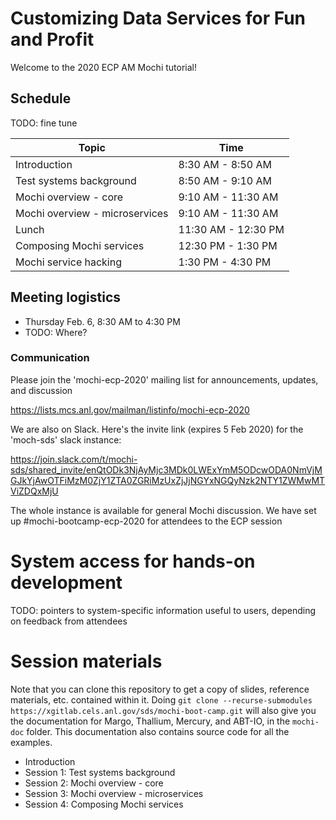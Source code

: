 # Customizing Data Services for Fun and Profit

Welcome to the 2020 ECP AM Mochi tutorial!

## Schedule

TODO: fine tune

| Topic    | Time     |
| ---      | ---      | 
| Introduction                   | 8:30 AM - 8:50 AM  |
| Test systems background        | 8:50 AM - 9:10 AM  |
| Mochi overview - core          | 9:10 AM - 11:30 AM |
| Mochi overview - microservices | 9:10 AM - 11:30 AM |
| Lunch                          | 11:30 AM - 12:30 PM |
| Composing Mochi services       | 12:30 PM - 1:30 PM
| Mochi service hacking          | 1:30 PM - 4:30 PM |

## Meeting logistics

* Thursday Feb. 6, 8:30 AM to 4:30 PM
* TODO: Where?

### Communication

Please join the 'mochi-ecp-2020' mailing list for announcements, updates, and discussion

https://lists.mcs.anl.gov/mailman/listinfo/mochi-ecp-2020

We are also on Slack.  Here's the invite link (expires 5 Feb 2020) for the 'moch-sds' slack instance:

https://join.slack.com/t/mochi-sds/shared_invite/enQtODk3NjAyMjc3MDk0LWExYmM5ODcwODA0NmVjMGJkYjAwOTFiMzM0ZjY1ZTA0ZGRiMzUxZjJjNGYxNGQyNzk2NTY1ZWMwMTViZDQxMjU

The whole instance is available for general Mochi discussion.  We have set up #mochi-bootcamp-ecp-2020 for attendees to the ECP session

# System access for hands-on development

TODO: pointers to system-specific information useful to users, depending on feedback from attendees

# Session materials

Note that you can clone this repository to get a copy of slides, reference
materials, etc. contained within it. Doing `git clone --recurse-submodules https://xgitlab.cels.anl.gov/sds/mochi-boot-camp.git`
will also give you the documentation for Margo, Thallium, Mercury, and ABT-IO, in the `mochi-doc` folder. This documentation
also contains source code for all the examples.

* Introduction
* Session 1: Test systems background
* Session 2: Mochi overview - core
* Session 3: Mochi overview - microservices
* Session 4: Composing Mochi services
